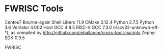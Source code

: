# FWRISC Tools

Centos7
Bourne-again Shell
Libero 11.9
CMake 3.12.4
Python 2.7.5
Python 3.6
Verilator 4.002
Host GCC 4.8.5
RISC-V GCC 7.3.0 (riscv32-unknown-elf-*), as compiled by http://github.com/mballance/cross-tools-scripts
Zephyr SDK 0.9.5

FWRISC 